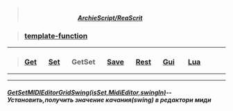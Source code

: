 
>##### &nbsp;&nbsp;&nbsp;&nbsp;&nbsp;&nbsp;&nbsp;&nbsp;&nbsp;&nbsp;&nbsp;&nbsp;&nbsp;&nbsp;&nbsp;&nbsp;&nbsp;&nbsp;&nbsp;&nbsp;&nbsp;&nbsp;&nbsp;&nbsp;&nbsp;&nbsp;&nbsp;&nbsp;&nbsp;&nbsp;&nbsp;&nbsp;&nbsp;&nbsp;&nbsp;&nbsp;&nbsp;&nbsp;&nbsp;&nbsp;&nbsp;&nbsp;&nbsp;&nbsp;&nbsp;&nbsp;&nbsp;&nbsp;&nbsp;&nbsp;&nbsp;&nbsp;&nbsp;&nbsp;&nbsp;&nbsp;&nbsp;&nbsp;&nbsp;&nbsp;&nbsp;&nbsp;&nbsp;&nbsp;&nbsp;&nbsp;&nbsp;&nbsp;&nbsp;&nbsp;&nbsp;&nbsp;&nbsp;&nbsp;&nbsp;&nbsp;&nbsp;&nbsp;&nbsp;&nbsp;&nbsp;&nbsp;&nbsp;&nbsp;&nbsp;&nbsp;&nbsp;&nbsp;&nbsp;&nbsp;&nbsp;&nbsp;&nbsp;&nbsp;&nbsp;&nbsp;&nbsp;&nbsp;&nbsp;&nbsp;&nbsp;&nbsp;&nbsp;&nbsp;&nbsp;&nbsp;&nbsp;&nbsp;&nbsp;&nbsp;&nbsp;&nbsp;&nbsp;&nbsp;&nbsp;&nbsp;&nbsp;&nbsp;&nbsp;&nbsp;&nbsp;&nbsp;&nbsp;&nbsp;&nbsp;&nbsp;&nbsp;&nbsp;&nbsp;&nbsp;&nbsp;&nbsp;&nbsp;&nbsp;&nbsp;&nbsp;&nbsp;&nbsp;&nbsp;&nbsp;&nbsp;&nbsp;&nbsp;&nbsp;&nbsp;&nbsp;&nbsp;&nbsp;&nbsp;&nbsp;&nbsp;&nbsp;&nbsp;&nbsp;&nbsp;&nbsp;&nbsp;&nbsp;&nbsp;&nbsp;&nbsp;&nbsp;&nbsp;&nbsp;&nbsp;&nbsp;&nbsp;&nbsp;&nbsp;&nbsp;&nbsp;&nbsp;&nbsp;&nbsp;&nbsp;&nbsp;&nbsp;[***ArchieScript/ReaScrit***](https://github.com/ArchieScript/ReaScrit)


>### [template-function](https://github.com/ArchieScript/template-function)
-------------------------------------------

>###    [Get](https://github.com/ArchieScript/template-function/tree/master/template-function/Get)        &nbsp;&nbsp;&nbsp;&nbsp;&nbsp;           [Set](https://github.com/ArchieScript/template-function/tree/master/template-function/Set)        &nbsp;&nbsp;&nbsp;&nbsp;&nbsp;            GetSet                                                                                           &nbsp;&nbsp;&nbsp;&nbsp;&nbsp;           [Save](https://github.com/ArchieScript/template-function/tree/master/template-function/Save)      &nbsp;&nbsp;&nbsp;&nbsp;&nbsp;           [Rest](https://github.com/ArchieScript/template-function/tree/master/template-function/Rest)      &nbsp;&nbsp;&nbsp;&nbsp;&nbsp;           [Gui](https://github.com/ArchieScript/template-function/tree/master/template-function/Gui)        &nbsp;&nbsp;&nbsp;&nbsp;&nbsp;           [Lua](https://github.com/ArchieScript/template-function/tree/master/template-function/Lua)        &nbsp;&nbsp;&nbsp;&nbsp;&nbsp;                                                                                                                                                                 
---
- - - - - - - - - - - - - - - - - - - - - - - - - - - - - - - - - - - - - - - - - - - - - - - - - - - - - - - - - 


##### [GetSetMIDIEditorGridSwing(isSet,MidiEditor,swingIn)](https://github.com/ArchieScript/template-function/blob/master/template-function/GetSet/GetSetMIDIEditorGridSwing.lua)--Установить,получить значение качания(swing) в редактори миди

 

 

